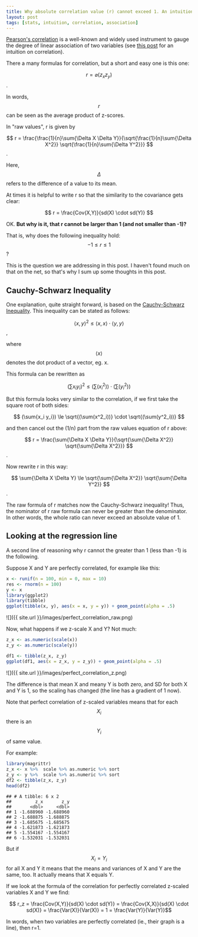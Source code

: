 ```yaml
---
title: Why absolute correlation value (r) cannot exceed 1. An intuition.
layout: post
tags: [stats, intuition, correlation, association]
---
```


<script src="https://cdn.mathjax.org/mathjax/latest/MathJax.js?config=TeX-AMS-MML_HTMLorMML" type="text/javascript"></script>



[Pearson's correlation](https://en.wikipedia.org/wiki/Pearson_product-moment_correlation_coefficient) is a well-known and widely used instrument to gauge the degree of linear association of two variables (see [this post](https://sebastiansauer.github.io/correlation-intuition/) for an intuition on correlation).

There a many formulas for correlation, but a short and easy one is this one:

$$r = \varnothing(z_x z_y)$$.


In words, $$r$$ can be seen as the average product of z-scores.

In "raw values", r is given by

$$ r = \frac{\frac{1}{n}\sum{\Delta X \Delta Y}}{\sqrt{\frac{1}{n}\sum{\Delta X^2}} \sqrt{\frac{1}{n}\sum{\Delta Y^2}}} $$.

Here, $$\Delta$$ refers to the difference of a value to its mean.


At times it is helpful to write r so that the similarity to the covariance gets clear:

$$ r = \frac{Cov(X,Y)}{sd(X) \cdot sd(Y)} $$


OK. **But why is it, that r cannot be larger than 1 (and not smaller than -1)?**

That is, why does the following inequality hold: $$ -1 \le r \le 1 $$?

This is the question we are addressing in this post. I haven't found much on that on the net, so that's why I sum up some thoughts in this post.

## Cauchy-Schwarz Inequality

One explanation, quite straight forward, is based on the [Cauchy-Schwarz Inequality](https://en.wikipedia.org/wiki/Cauchy%E2%80%93Schwarz_inequality). This inequality can be stated as follows:

$$ {\langle x,y \rangle}^2 \le \langle x,x \rangle \cdot  \langle y,y \rangle $$,

where $$\langle x \rangle $$ denotes the dot product of a vector, eg. x.

This formula can be rewritten as

$$ (\sum{x_i y_i})^2 \le (\sum(x^2_i)) \cdot (\sum(y^2_i)) $$

But this formula looks very similar to the correlation, if we first take the square root of both sides:

$$  (\sum{x_i y_i}) \le \sqrt{(\sum(x^2_i))} \cdot \sqrt{(\sum(y^2_i))} $$

and then cancel out the (1/n) part from the raw values equation of r above:

$$ r = \frac{\sum{\Delta X \Delta Y}}{\sqrt{\sum{\Delta X^2}} \sqrt{\sum{\Delta X^2}}} $$.

Now rewrite r in this way:

$$ \sum{\Delta X \Delta Y} \le \sqrt{\sum{\Delta X^2}} \sqrt{\sum{\Delta Y^2}} $$.

The raw formula of r matches now the Cauchy-Schwarz inequality! Thus, the nominator of r raw formula can never be greater than the denominator. In other words, the whole ratio can never exceed an absolute value of 1.

## Looking at the regression line

A second line of reasoning why r cannot the greater than 1 (less than -1) is the following.

Suppose X and Y are perfectly correlated, for example like this:


```r
x <- runif(n = 100, min = 0, max = 10)
res <- rnorm(n = 100)
y <- x
library(ggplot2)
library(tibble)
ggplot(tibble(x, y), aes(x = x, y = y)) + geom_point(alpha = .5)
```

![]({{ site.url }}/images/perfect_correlation_raw.png)



Now, what happens if we z-scale X and Y? Not much:


```r
z_x <- as.numeric(scale(x))
z_y <- as.numeric(scale(y))

df1 <- tibble(z_x, z_y)
ggplot(df1, aes(x = z_x, y = z_y)) + geom_point(alpha = .5)
```

![]({{ site.url }}/images/perfect_correlation_z.png)

The difference is that mean X and meany Y is both zero, and SD for both X and Y is 1, so the scaling has changed (the line has a gradient of 1 now).

Note that perfect correlation of z-scaled variables means that for each $$ X_i $$ there is an $$ Y_i $$ of same value.

For example:


```r
library(magrittr)
z_x <- x %>%  scale %>% as.numeric %>% sort
z_y <- y %>%  scale %>% as.numeric %>% sort
df2 <- tibble(z_x, z_y)
head(df2)
```

```
## # A tibble: 6 x 2
##         z_x       z_y
##       <dbl>     <dbl>
## 1 -1.688960 -1.688960
## 2 -1.688875 -1.688875
## 3 -1.685675 -1.685675
## 4 -1.621873 -1.621873
## 5 -1.554167 -1.554167
## 6 -1.532031 -1.532031
```


But if $$X_i = Y_i$$ for all X and Y it means that the means and variances of X and Y are the same, too. It actually means that X equals Y.

If we look at the formula of the correlation for perfectly correlated z-scaled variables X and Y we find:

$$ r_z = \frac{Cov(X,Y)}{sd(X) \cdot sd(Y)} = \frac{Cov(X,X)}{sd(X) \cdot sd(X)} =  \frac{Var(X)}{Var(X)} = 1 = \frac{Var(Y)}{Var(Y)}$$

In words, when two variables are perfectly correlated (ie., their graph is a line), then r=1.
